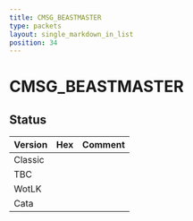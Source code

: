 ```yaml
---
title: CMSG_BEASTMASTER
type: packets
layout: single_markdown_in_list
position: 34
---
```


# CMSG_BEASTMASTER

## Status

Version | Hex | Comment
---------- | ---------- | ---------- 
Classic |  |  
TBC |  |  
WotLK |  |  
Cata |  |  
